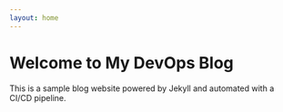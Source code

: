 ```yaml
---
layout: home
---
```


# Welcome to My DevOps Blog

This is a sample blog website powered by Jekyll and automated with a CI/CD pipeline.

